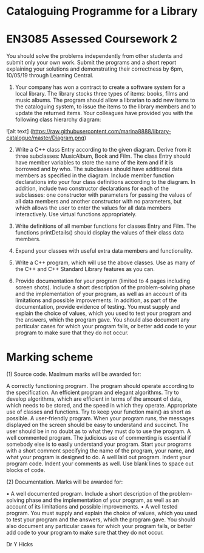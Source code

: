 # Cataloguing Programme for a Library

# EN3085 Assessed Coursework 2

You should solve the problems independently from other students and submit only your own work. Submit the programs and a short report explaining your solutions and demonstrating their correctness by 6pm, 10/05/19 through Learning Central.


1.	Your company has won a contract to create a software system for a local library. The library stocks three types of items: books, films and music albums. The program should allow a librarian to add new items to the cataloguing system, to issue the items to the library members and to update the returned items. Your colleagues have provided you with the following class hierarchy diagram: 


![alt text] (https://raw.githubusercontent.com/marina8888/library-catalogue/master/Diagram.png)

2.	Write a C++ class Entry according to the given diagram. Derive from it three subclasses: MusicAlbum, Book and Film. The class Entry should have member variables to store the name of the item and if it is borrowed and by who. The subclasses should have additional data members as specified in the diagram. Include member function declarations into your four class definitions according to the diagram. In addition, include two constructor declarations for each of the subclasses: one constructor with parameters for passing the values of all data members and another constructor with no parameters, but which allows the user to enter the values for all data members interactively. Use virtual functions appropriately.	 				                   		
3.	Write definitions of all member functions for classes Entry and Film. The functions printDetails() should display the values of their class data members.	  	       							

4.	Expand your classes with useful extra data members and functionality.					
					
5.	Write a C++ program, which will use the above classes. Use as many of the C++ and C++ Standard Library features as you can.		

6.	Provide documentation for your program (limited to 4 pages including screen shots). Include a short description of the problem-solving phase and the implementation of your program, as well as an account of its limitations and possible improvements. In addition, as part of the documentation, provide evidence of testing. You must supply and explain the choice of values, which you used to test your program and the answers, which the program gave. You should also document any particular cases for which your program fails, or better add code to your program to make sure that they do not occur.

# Marking scheme

(1) Source code. Maximum marks will be awarded for:

A correctly functioning program. The program should operate according to the specification. An efficient program and elegant algorithms. Try to develop algorithms, which are efficient in terms of the amount of data, which needs to be stored, and the speed in which they operate. Appropriate use of classes and functions. Try to keep your function main() as short as possible. A user-friendly program. When your program runs, the messages displayed on the screen should be easy to understand and succinct. The user should be in no doubt as to what they must do to use the program.
A well commented program. The judicious use of commenting is essential if somebody else is to easily understand your program. Start your programs with a short comment specifying the name of the program, your name, and what your program is designed to do. A well laid out program. Indent your program code. Indent your comments as well. Use blank lines to space out blocks of code.

(2) Documentation. Marks will be awarded for:

•	A well documented program. Include a short description of the problem-solving phase and the implementation of your program, as well as an account of its limitations and possible improvements.
•	A well tested program. You must supply and explain the choice of values, which you used to test your program and the answers, which the program gave. You should also document any particular cases for which your program fails, or better add code to your program to make sure that they do not occur.

Dr Y Hicks
